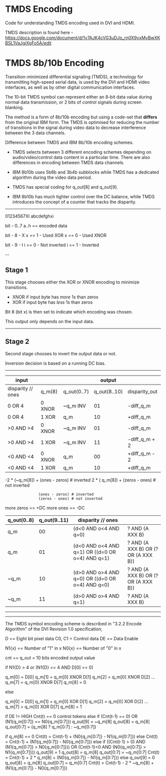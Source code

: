 # TMDS Encoding

Code for understanding TMDS encoding used in DVI and HDMI.

TMDS description is found here - https://docs.google.com/document/d/1v7AJK4cVG3uDJo_rn0X9vxMvBwXKBSL1VaJgiXgFo5A/edit


TMDS 8b/10b Encoding
==========================================================================

Transition-minimized differential signaling (TMDS), a technology for
transmitting high-speed serial data, is used by the DVI and HDMI video
interfaces, as well as by other digital communication interfaces.

The 10-bit TMDS symbol can represent either an 8-bit data value during normal
data transmission, or 2 bits of control signals during screen blanking.

The method is a form of 8b/10b encoding but using a code-set that **differs**
from the original IBM form. The TMDS is optimised for reducing the number of
transitions in the signal during video data to decrease interference between
the 3 data channels.

Difference between TMDS and IBM 8b/10b encoding schemes.

 * TMDS selects between 3 different encoding schemes depending on
   audio/video/control data content in a particular time. There are also
   differences in encoding between TMDS data channels.

 * IBM 8b10b uses 5b6b and 3b4b subblocks while TMDS has a dedicated algorithm
   during the video data period.

 * TMDS has special coding for q_out[8] and q_out[9].

 * IBM 8b10b has much tighter control over the DC balance, while TMDS
   introduces the concept of a counter that tracks the disparity.

---

01234567XI
abcdefghxi

bit - 0..7
a..h == encoded data

bit - 8 - X
x == 1 - Used XOR
x == 0 - Used XNOR

bit - 9 - I
i == 0 - Not inverted
i == 1 - Inverted

--

## Stage 1

This stage chooses either the XOR or XNOR encoding to minimize transitions.

 * XNOR if input byte has *more* 1s than zeros
 * XOR  if input byte has *less* 1s than zeros

Bit 8 (bit x) is then set to indicate which encoding was chosen.

This output only depends on the input data.

---

## Stage 2

Second stage chooses to invert the output data or not.

Inversion decision is based on a running DC bias.

----



|         input     |          |             |  output      |               |
| ----------------- | -------- | ----------- | ------------ | ------------- |
| disparity // ones | q_m(8)   | q_out(0..7) | q_out(8..10) | disparity_out |
|    0  OR  4       |   0 XNOR |  ~q_m  INV  |   01         | -diff_q_m     |
|    0  OR  4       |   1 XOR  |   q_m       |   10         | +diff_q_m     |
|   >0 AND >4       |   0 XNOR |  ~q_m  INV  |   01         | -diff_q_m     |
|   >0 AND >4       |   1 XOR  |  ~q_m  INV  |   11         | -diff_q_m + 2 |
|   <0 AND <4       |   0 XNOR |   q_m       |   00         | +diff_q_m - 2 |
|   <0 AND <4       |   1 XOR  |   q_m       |   10         | +diff_q_m     |


  -2 * (~q_m[8]) + (ones - zeros) # inverted
   2 * ( q_m[8]) + (zeros - ones) # not inverted

                   (ones - zeros) # inverted
                   (zeros - ones) # not inverted

more zeros == +DC
more  ones == -DC


| q_out(0..8) | q_out(9..11) | disparity // ones                               |                                     |
| ----------- | ------------ | ----------------------------------------------- | ----------------------------------- |
|   q_m       |   00         | (d<0 AND o<4 AND q=0)                           | ? AND (A XXX B)                     |
|   q_m       |   01         | (d<0 AND o<4 AND q=1) OR ((d=0 OR o=4) AND q=1) | ? AND (A XXX B) OR (? OR (A XXX B)) |
|  ~q_m       |   10         | (d>0 AND o>4 AND q=0) OR ((d=0 OR o=4) AND q=0) | ? AND (A XXX B) OR (? OR (A XXX B)) |
|  ~q_m       |   11         | (d>0 AND o>4 AND q=1)                           | ? AND (A XXX B)                     |


----
----

The TMDS symbol encoding scheme is described in "3.2.2 Encode Algorithm" of the
DVI Revision 1.0 specification;


D == Eight bit pixel data
C0, C1 = Control data
DE == Data Enable

N1{x} == Number of "1" in x
N0{x} == Number of "0" in x

cnt ==
q_out = 10 bits encoded output value



if N1{D} > 4 or (N1{D} == 4 AND D[0] == 0)

 q_m[0] = D[0]
 q_m[1] = q_m[0] XNOR D[1]
 q_m[2] = q_m[0] XNOR D[2]
 ...
 q_m[7] = q_m[0] XNOR D[7]
 q_m[8] = 0

else

 q_m[0] = D[0]
 q_m[1] = q_m[0] XOR D[1]
 q_m[2] = q_m[0] XOR D[2]
 ...
 q_m[7] = q_m[0] XOR D[7]
 q_m[8] = 1

if DE != HIGH
 Cnt(t) == 0
 control tokens
else
 if (Cnt(t-1) == 0) OR (N1{q_m[0:7]} == N0{q_m[0:7]})
   q_out[9] = ~q_m[8]
   q_out[8] = q_m[8]
   q_out[0:7] = (q_m[8] ? q_m[0:7] : ~q_m[0:7])

   if q_m[8] == 0
      Cnt(t) = Cnt(t-1) + (N0{q_m[0:7]} - N1{q_m[0:7]})
   else
      Cnt(t) = Cnt(t-1) + (N1{q_m[0:7]} - N0{q_m[0:7]})
 else
   if ((Cnt(t-1) > 0) AND (N1{q_m[0:7]} > N0{q_m[0:7]})) OR (Cnt(t-1)<0 AND (N0{q_m[0:7]} > N1{q_m[0:7]}))
     q_out[9] = 1
     q_out[8] = q_m[8]
     q_out[0:7] = ~q_m[0:7]
     Cnt(t) = Cnt(t-1) + 2 * q_m[8] + (N0{q_m[0:7]} - N1{q_m[0:7]})
   else
     q_out[9] = 0
     q_out[8] = q_m[8]
     q_out[0:7] = q_m[0:7]
     Cnt(t) = Cnt(t-1) - 2 * ~q_m[8] + (N1{q_m[0:7]} - N0{q_m[0:7]})
